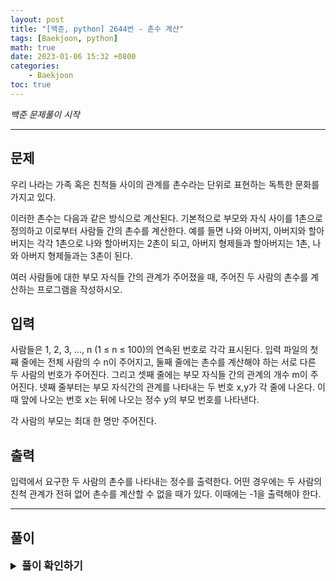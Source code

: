 ```yaml
---
layout: post
title: "[백준, python] 2644번 - 촌수 계산"
tags: [Baekjoon, python]
math: true
date: 2023-01-06 15:32 +0800
categories:
    - Baekjoon
toc: true
---
```

_백준 문제풀이 시작_
* * *
## 문제
우리 나라는 가족 혹은 친척들 사이의 관계를 촌수라는 단위로 표현하는 독특한 문화를 가지고 있다. 

이러한 촌수는 다음과 같은 방식으로 계산된다. 기본적으로 부모와 자식 사이를 1촌으로 정의하고 이로부터 사람들 간의 촌수를 계산한다. 예를 들면 나와 아버지, 아버지와 할아버지는 각각 1촌으로 나와 할아버지는 2촌이 되고, 아버지 형제들과 할아버지는 1촌, 나와 아버지 형제들과는 3촌이 된다.

여러 사람들에 대한 부모 자식들 간의 관계가 주어졌을 때, 주어진 두 사람의 촌수를 계산하는 프로그램을 작성하시오.
## 입력
사람들은 1, 2, 3, …, n (1 ≤ n ≤ 100)의 연속된 번호로 각각 표시된다. 입력 파일의 첫째 줄에는 전체 사람의 수 n이 주어지고, 둘째 줄에는 촌수를 계산해야 하는 서로 다른 두 사람의 번호가 주어진다. 그리고 셋째 줄에는 부모 자식들 간의 관계의 개수 m이 주어진다. 넷째 줄부터는 부모 자식간의 관계를 나타내는 두 번호 x,y가 각 줄에 나온다. 이때 앞에 나오는 번호 x는 뒤에 나오는 정수 y의 부모 번호를 나타낸다.

각 사람의 부모는 최대 한 명만 주어진다.
## 출력
입력에서 요구한 두 사람의 촌수를 나타내는 정수를 출력한다. 어떤 경우에는 두 사람의 친척 관계가 전혀 없어 촌수를 계산할 수 없을 때가 있다. 이때에는 -1을 출력해야 한다.

* * *
## 풀이
<details>
<summary style="font-weight:bold; font-size:17px">풀이 확인하기</summary>
<div markdown="1">
  해당 문제는 dfs 함수 내에서 재귀적으로 연산을 하였다. 입력을 받은 뒤 정답 리스트를 만들고, 방문이 이뤄질 때마다 방문 수를 증가시키고, 사람을 찾을 경우 리스트에 방문 수를 담는다.

```python
import sys
input = sys.stdin.readline

vertex = int(input())
people1, people2 = map(int, input().split(' '))
edge = int(input())

graph = [[] for _ in range(vertex + 1)]
visited = [0] * (vertex + 1)

for _ in range(edge):
    a, b = map(int, input().split())
    graph[a].append(b)
    graph[b].append(a)


ans = []
def dfs(start, num):
  num+=1
  visited[start] = 1
  if(people2 == start):
    ans.append(num)
  for i in graph[start]:
    if not visited[i]:
      dfs(i, num)
dfs(people1, 0)

if(len(ans) != 0):
  print(ans)
else:
  print(-1)
```

</div>
</details>